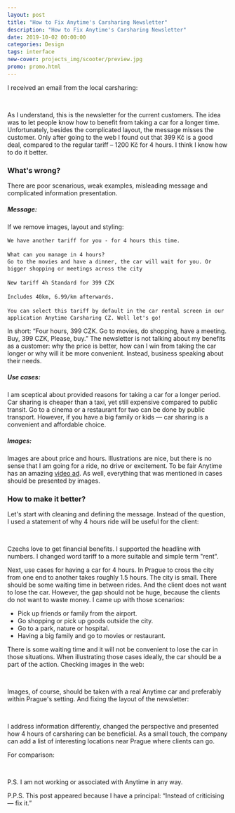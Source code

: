 ```yaml
---
layout: post
title: "How to Fix Anytime's Carsharing Newsletter"
description: "How to Fix Anytime's Carsharing Newsletter"
date: 2019-10-02 00:00:00
categories: Design
tags: interface
new-cover: projects_img/scooter/preview.jpg
promo: promo.html
---
```


I received an email from the local carsharing:

<span class="p900"> <img src="/assets/images/lazy.png" alt="anytime carsharing newsletter" data-echo="/blog_img/posts/email_newsletter_anytime.png"></span>

As I understand, this is the newsletter for the current customers. The idea was to let people know how to benefit from taking a car for a longer time. Unfortunately, besides the complicated layout, the message misses the customer. Only after going to the web I found out that 399 Kč is a good deal, compared to the regular tariff – 1200 Kč for 4 hours. I think I know how to do it better.

### What's wrong?

There are poor scenarious, weak examples, misleading message and complicated information presentation. 

##### **Message:** 

If we remove images, layout and styling:

```
We have another tariff for you - for 4 hours this time.

What can you manage in 4 hours?
Go to the movies and have a dinner, the car will wait for you. Or bigger shopping or meetings across the city

New tariff 4h Standard for 399 CZK

Includes 40km, 6.99/km afterwards. 

You can select this tariff by default in the car rental screen in our application Anytime Carsharing CZ. Well let's go!
```

In short: “Four hours, 399 CZK. Go to movies, do shopping, have a meeting. Buy, 399 CZK, Please, buy.” The newsletter is not talking about my benefits as a customer: why the price is better, how can I win from taking the car longer or why will it be more convenient. Instead, business speaking about their needs.

##### Use cases:

I am sceptical about provided reasons for taking a car for a longer period. Car sharing is cheaper than a taxi, yet still expensive compared to public transit. Go to a cinema or a restaurant for two can be done by public transport. However, if you have a big family or kids — car sharing is a convenient and affordable choice. 

##### Images:

Images are about price and hours. Illustrations are nice, but there is no sense that I am going for a ride, no drive or excitement. To be fair Anytime has an amazing [video ad](https://www.facebook.com/anytimecz/videos/3377658445607963/?__xts__[0]=68.ARCROghKBnUllKGIf9JozVhqKcOT59cDTV4foFe2ORXV_HIdhrFWMBd4JFqb59naXAwSgZqNUR0P0ns84_sQ24ZXoqW05rEGqr9ukSYezC90xLholiU43y5-Zd2NpWsAMhSPt9l5MAu1-qAfQiaQsZiEiYkHiiZ7yay7z5DwdGoGACyTTQYi6t1pG4g8sklUc4NcfsTi1FtERKR7fwifiOiEkcAG5H3ldTl7yLKaHnsjaRJNxotEnqoS0E6P9xci34JENynSCrImj08qw0BcY50Tm7mpqbsp-i2sfHsBrBMv8yuvcUyGLpg8Y7mPVWtoDfK5sPJtECmHh5kMdHfiNHPS65aor9pEess7DZe-&__tn__=-R). As well, everything that was mentioned in cases should be presented by images.



### How to make it better?

Let's start with cleaning and defining the message. Instead of the question, I used a statement of why 4 hours ride will be useful for the client:

<span class="p700"><img src="/assets/images/lazy.png" alt="anytime carsharing newsletter" data-echo="/blog_img/posts/headline.png"></span>

Czechs love to get financial benefits. I supported the headline with numbers. I changed word tariff to a more suitable and simple term "rent".

Next, use cases for having a car for 4 hours. In Prague to cross the city from one end to another takes roughly 1.5 hours. The city is small. There should be some waiting time in between rides. And the client does not want to lose the car. However, the gap should not be huge, because the clients do not want to waste money. I came up with those scenarios:

- Pick up friends or family from the airport.
- Go shopping or pick up goods outside the city.
- Go to a park, nature or hospital.
- Having a big family and go to movies or restaurant.

There is some waiting time and it will not be convenient to lose the car in those situations. When illustrating those cases ideally, the car should be a part of the action. Checking images in the web:

<span class="p1000"><img src="/assets/images/lazy.png" alt="anytime carsharing newsletter" data-echo="/blog_img/posts/photos.png"></span>

Images, of course, should be taken with a real Anytime car and preferably within Prague's setting. And fixing the layout of the newsletter:

<span class="p900"><img src="/assets/images/lazy.png" alt="anytime carsharing newsletter" data-echo="/blog_img/posts/newsletter_fix.png"></span>

I address information differently, changed the perspective and presented how 4 hours of carsharing can be beneficial. As a small touch, the company can add a list of interesting locations near Prague where clients can go.

For comparison:

<span class="p1000"><img src="/assets/images/lazy.png" alt="anytime carsharing newsletter" data-echo="/blog_img/posts/compare.png"></span>

P.S. I am not working or associated with Anytime in any way.

P.P.S. This post appeared because I have a principal: “Instead of criticising — fix it.” 